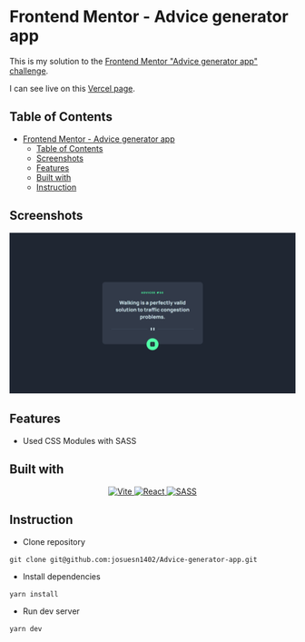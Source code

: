 # Frontend Mentor - Advice generator app

This is my solution to the [Frontend Mentor "Advice generator app" challenge](https://www.frontendmentor.io/challenges/advice-generator-app-QdUG-13db).

I can see live on this [Vercel page](https://josuesn1402-advice-generator-app.vercel.app/).

## Table of Contents

- [Frontend Mentor - Advice generator app](#frontend-mentor---advice-generator-app)
  - [Table of Contents](#table-of-contents)
  - [Screenshots](#screenshots)
  - [Features](#features)
  - [Built with](#built-with)
  - [Instruction](#instruction)

## Screenshots

![Challenge finished](design/advice-generator-app-finished.png)

## Features

- Used CSS Modules with SASS

## Built with

<div align='center'>
    <a href='https://vitejs.dev/'>
        <img src='https://skillicons.dev/icons?i=vite' alt='Vite' />
    </a>
    <a href='https://reactjs.org/'>
        <img src='https://skillicons.dev/icons?i=react' alt='React' />
    </a>
    <a href='https://sass-lang.com/'>
        <img src='https://skillicons.dev/icons?i=sass' alt=' SASS' />
    </a>
</div>

## Instruction

- Clone repository

```git
git clone git@github.com:josuesn1402/Advice-generator-app.git
```

- Install dependencies

```yarn
yarn install
```

- Run dev server

```yarn
yarn dev
```
